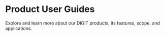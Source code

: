 # Product User Guides

Explore and learn more about our DIGIT products, its features, scope, and applications. 

